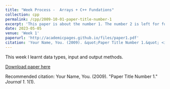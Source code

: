 ```yaml
---
title: "Week Process -  Arrays + C++ Fundations"
collection: cpp
permalink: /cpp/2009-10-01-paper-title-number-1
excerpt: 'This paper is about the number 1. The number 2 is left for future work.'
date: 2023-05-05
venue: 'Week 1'
paperurl: 'http://academicpages.github.io/files/paper1.pdf'
citation: 'Your Name, You. (2009). &quot;Paper Title Number 1.&quot; <i>Journal 1</i>. 1(1).'
---
```

This week I learnt data types, input and output methods.

[Download paper here](http://academicpages.github.io/files/paper1.pdf)

Recommended citation: Your Name, You. (2009). "Paper Title Number 1." <i>Journal 1</i>. 1(1).
